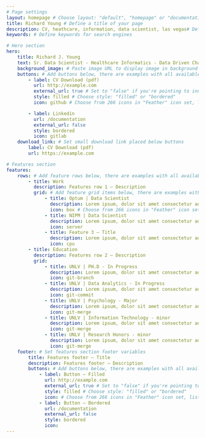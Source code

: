 ```yaml
---
# Page settings
layout: homepage # Choose layout: "default", "homepage" or "documentation-archive"
title: Richard Young # Define a title of your page
description: CV, heathcare, information, data scientist, las vegas# Define a description of your page
keywords: # Define keywords for search engines

# Hero section
hero:
    title: Richard J. Young
    text: Sr. Data Scientist - Healthcare Informatics - Data Driven Change
    background_image: # Paste image URL to display image in background of hero section
    buttons: # Add buttons below, there are examples with all available options
        - label: CV Download (pdf)
          url: http://example.com
          external_url: true # Set to "false" if you're pointing to inner page
          style: filled # Choose style: "filled" or "bordered"
          icon: github # Choose from 266 icons in "Feather" icon set, list of all icons is available here - https://feathericons.com

        - label: Linkedin
          url: /documentation
          external_url: false
          style: bordered
          icon: gitlab
    download_link: # Set small download link placed below buttons
        label: CV Download (pdf)
        url: https://example.com

# Features section
features:
    rows: # Add feature rows below, there are examples with all available options
        - title: Work
          description: Features row 1 — Description
          grid: # Add feature grid items below, there are examples with all available options
              - title: Optum | Data Scientist
                description: Lorem ipsum, dolor sit amet consectetur adipisicing elit. Provident iste voluptas sunt eligendi sit dolorem blanditiis nostrum, fuga ducimus enim? Ut temporibus.
                icon: box # Choose from 266 icons in "Feather" icon set, list of all icons is available here - https://feathericons.com
              - title: NIPM | Data Scientist
                description: Lorem ipsum, dolor sit amet consectetur adipisicing elit. Provident iste voluptas sunt eligendi sit dolorem blanditiis nostrum, fuga ducimus enim? Ut temporibus.
                icon: server
              - title: Feature 3 — Title
                description: Lorem ipsum, dolor sit amet consectetur adipisicing elit. Provident iste voluptas sunt eligendi sit dolorem blanditiis nostrum, fuga ducimus enim? Ut temporibus.
                icon: cpu
        - title: Education
          description: Features row 2 — Description
          grid:
              - title: UNLV | PH.D - In Progress
                description: Lorem ipsum, dolor sit amet consectetur adipisicing elit. Provident iste voluptas sunt eligendi sit dolorem blanditiis nostrum, fuga ducimus enim? Ut temporibus.
                icon: git-branch
              - title: UNLV | Data Analytics - In Progress
                description: Lorem ipsum, dolor sit amet consectetur adipisicing elit. Provident iste voluptas sunt eligendi sit dolorem blanditiis nostrum, fuga ducimus enim? Ut temporibus.
                icon: git-commit
              - title: UNLV | Psychology - Major
                description: Lorem ipsum, dolor sit amet consectetur adipisicing elit. Provident iste voluptas sunt eligendi sit dolorem blanditiis nostrum, fuga ducimus enim? Ut temporibus.
                icon: git-merge
              - title: UNLV | Information Technology - minor
                description: Lorem ipsum, dolor sit amet consectetur adipisicing elit. Provident iste voluptas sunt eligendi sit dolorem blanditiis nostrum, fuga ducimus enim? Ut temporibus.
                icon: git-merge
              - title: UNLV | Research Honors - minor
                description: Lorem ipsum, dolor sit amet consectetur adipisicing elit. Provident iste voluptas sunt eligendi sit dolorem blanditiis nostrum, fuga ducimus enim? Ut temporibus.
                icon: git-merge
    footer: # Set features section footer variables
        title: Features footer — Title
        description: Features footer — Description
        buttons: # Add buttons below, there are examples with all available options
            - label: Button — Filled
              url: http://example.com
              external_url: true # Set to "false" if you're pointing to inner page
              style: filled # Choose style: "filled" or "bordered"
              icon: # Choose from 266 icons in "Feather" icon set, list of all icons is available here - https://feathericons.com
            - label: Button — Bordered
              url: /documentation
              external_url: false
              style: bordered
              icon:
---
```

